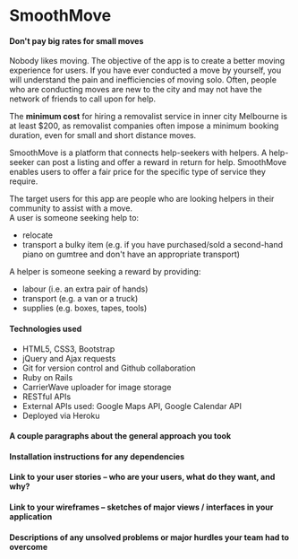 # SmoothMove

#### Don't pay big rates for small moves  

Nobody likes moving. The objective of the app is to create a better moving experience for users. If you have ever conducted a move by yourself, you will understand the pain and inefficiencies of moving solo. Often, people who are conducting moves are new to the city and may not have the network of friends to call upon for help. 

The **minimum cost** for hiring a removalist service in inner city Melbourne is at least $200, as removalist companies often impose a minimum booking duration, even for small and short distance moves. 

SmoothMove is a platform that connects help-seekers with helpers. A help-seeker can post a listing and offer a reward in return for help. SmoothMove enables users to offer a fair price for the specific type of service they require.  

The target users for this app are people who are looking helpers in their community to assist with a move.   
A user is someone seeking help to:
- relocate
- transport a bulky item (e.g. if you have purchased/sold a second-hand piano on gumtree and don't have an appropriate transport)

A helper is someone seeking a reward by providing:
- labour (i.e. an extra pair of hands)
- transport (e.g. a van or a truck)
- supplies (e.g. boxes, tapes, tools)

#### Technologies used  
- HTML5, CSS3, Bootstrap
- jQuery and Ajax requests
- Git for version control and Github collaboration
- Ruby on Rails
- CarrierWave uploader for image storage
- RESTful APIs
- External APIs used: Google Maps API, Google Calendar API
- Deployed via Heroku

#### A couple paragraphs about the general approach you took
#### Installation instructions for any dependencies
#### Link to your user stories – who are your users, what do they want, and why?
#### Link to your wireframes – sketches of major views / interfaces in your application
#### Descriptions of any unsolved problems or major hurdles your team had to overcome


